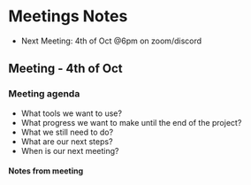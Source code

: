 # Meetings Notes

- Next Meeting: 4th of Oct @6pm on zoom/discord

## Meeting - 4th of Oct
 
### Meeting agenda

- What tools we want to use?
- What progress we want to make until the end of the project?
- What we still need to do?
- What are our next steps?
- When is our next meeting?

#### Notes from meeting


